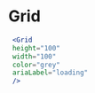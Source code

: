 ---
---
# Grid

```jsx live
 <Grid
 height="100" 
 width="100" 
 color="grey" 
 ariaLabel="loading" 
 />